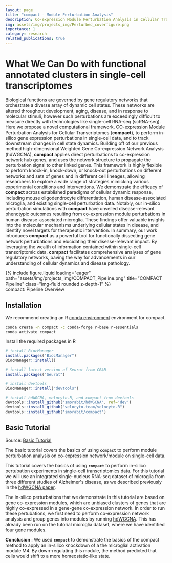 ```yaml
---
layout: page
title: "compact - Module Perturbation Analysis"
description: Co-expression Module Perturbation Analysis in Cellular Transcriptomes
img: assets/img/projects_img/Perturbed_coverfigure.png
importance: 1
category: research
related_publications: true
---
```


# What We Can Do with functional annotated clusters in single-cell transcriptomes

Biological functions are governed by gene regulatory networks that orchestrate a diverse array of dynamic cell states. These networks are altered throughout development, aging, disease, and in response to molecular stimuli, however such perturbations are exceedingly difficult to measure directly with technologies like single-cell RNA-seq (scRNA-seq). Here we propose a novel computational framework, CO-expression Module Perturbation Analysis for Cellular Transcriptomes (**compact**), to perform in-silico gene expression perturbations in single-cell data, and to track downstream changes in cell state dynamics. Building off of our previous method high-dimensional Weighted Gene Co-expression Network Analysis (hdWGCNA), **compact** applies direct perturbations to co-expression network hub genes, and uses the network structure to propagate the perturbation signal to other linked genes. This framework is highly flexible to perform knock-in, knock-down, or knock-out perturbations on different networks and sets of genes and in different cell lineages, allowing researchers to explore a wide range of strategies mimicking various experimental conditions and interventions. We demonstrate the efficacy of **compact** across established paradigms of cellular dynamic response, including mouse oligodendrocyte differentiation, human disease-associated microglia, and existing single-cell perturbation data. Notably, our in-silico perturbation simulations with **compact** have unveiled disease-relevant phenotypic outcomes resulting from co-expression module perturbations in human disease-associated microglia. These findings offer valuable insights into the molecular mechanisms underlying cellular states in disease, and identify novel targets for therapeutic intervention. In summary, our work introduces **compact** as a powerful tool for functionally dissecting gene network perturbations and elucidating their disease-relevant impact. By leveraging the wealth of information contained within single-cell transcriptomic data, **compact** facilitates comprehensive analyses of gene regulatory networks, paving the way for advancements in our understanding of cellular dynamics and disease pathology.

<div class="row">
    <div class="col-sm mt-3 mt-md-0">
        {% include figure.liquid loading="eager" path="assets/img/projects_img/COMPACT_Pipeline.png" title="COMPACT Pipeline" class="img-fluid rounded z-depth-1" %}
    </div>
</div>
<div class="caption">
    compact: Pipeline Overview
</div>

## Installation

We recommend creating an R [conda environment](https://docs.conda.io/en/latest/) environment for compact.

```bash
conda create -n compact -c conda-forge r-base r-essentials
conda activate compact
```

Install the required packages in R

```r
# install BiocManager
install.packages("BiocManager")
BiocManager::install()

# install latest version of Seurat from CRAN
install.packages("Seurat")

# install devtools
BiocManager::install("devtools")

# install hdWGCNA, velocyto.R, and compact from devtools
devtools::install_github('smorabit/hdWGCNA', ref='dev')
devtools::install_github("velocyto-team/velocyto.R")
devtools::install_github('smorabit/compact')

```

## Basic Tutorial

Source: [Basic Tutorial](https://smorabit.github.io/compact/articles/basic_tutorial.html)

The basic tutorial covers the basics of using **`compact`** to perform module perturbation analysis on co-expression network/module on single-cell data.

This tutorial covers the basics of using **`compact`** to perform in-silico pertubation experiments in single-cell transcriptomics data. For this tutorial we will use an integrated single-nucleus RNA-seq dataset of microglia from three different studies of Alzheimer's disease, as we described previously in the [hdWGCNA paper](https://www.sciencedirect.com/science/article/pii/S2667237523001273?via%3Dihub).

The in-silico perturbations that we demonstrate in this tutorial are based on gene co-expression modules, which are unbiased clusters of genes that are highly co-expressed in a gene-gene co-expression network. In order to run these pertubations, we first need to perform co-expression network analysis and group genes into modules by running [hdWGCNA](https://smorabit.github.io/hdWGCNA/articles/basic_tutorial.html). This has already been run on the tutorial microglia dataset, where we have identified four gene modules.

**Conclusion** : We used **`compact`** to demonstrate the basics of the compact method to apply an in-silico knockdown of a the microglial activation module M4. By down-regulating this module, the method predicted that cells would shift to a more homeostatic-like state.

